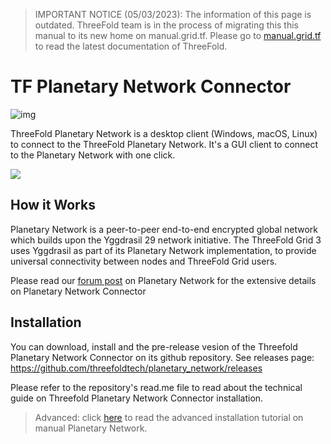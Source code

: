 > IMPORTANT NOTICE (05/03/2023): 
The information of this page is outdated. ThreeFold team is in the process of migrating this this manual to its new home on manual.grid.tf. Please go to [manual.grid.tf](https://manual.grid.tf/) to read the latest documentation of ThreeFold.

# TF Planetary Network Connector

![img](planetary_network_1.png)

ThreeFold Planetary Network is a desktop client (Windows, macOS, Linux) to connect to the ThreeFold Planetary Network. It's a GUI client to connect to the Planetary Network with one click.

![](img/Planetary_network_1.png)


## How it Works

Planetary Network is a peer-to-peer end-to-end encrypted global network which builds upon the Yggdrasil 29 network initiative. The ThreeFold Grid 3 uses Yggdrasil as part of its Planetary Network implementation, to provide universal connectivity between nodes and ThreeFold Grid users. 

Please read our [forum post](https://forum.threefold.io/t/how-our-planetary-network-works/1210) on Planetary Network for the extensive details on Planetary Network Connector 

## Installation

You can download, install and the pre-release vesion of the Threefold Planetary Network Connector on its github repository.
See releases page: https://github.com/threefoldtech/planetary_network/releases

Please refer to the repository's read.me file to read about the technical guide on Threefold Planetary Network Connector installation.

> Advanced: click [here](yggdrasil_client) to read the advanced installation tutorial on manual Planetary Network.